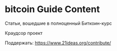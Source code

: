 # bitcoin Guide Content

Статьи, вошедшие в полноценный Биткоин-курс

Краудсор проект

Поддержать: https://www.21ideas.org/contribute/
